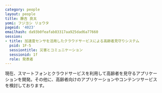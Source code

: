 ```yaml
---
category: people
layout: people
title: 藤吉 良太
yomi: フジヨシ リョウタ
pageid: '4023'
emailhash: da93b0feafab83317aa925dad6a77660
session:
- title: 加速度センサを活用したクラウドサービスによる高齢者見守りシステム
  psid: 1F-5
  sessiontitle: 災害とコミュニケーション
  sessionid: 1f
  role: 発表者
---
```

現在、スマートフォンとクラウドサービスを利用して高齢者を見守るアプリケーションを開発。その他に、高齢者向けのアプリケーションやコンテンツサービスを検討しております。